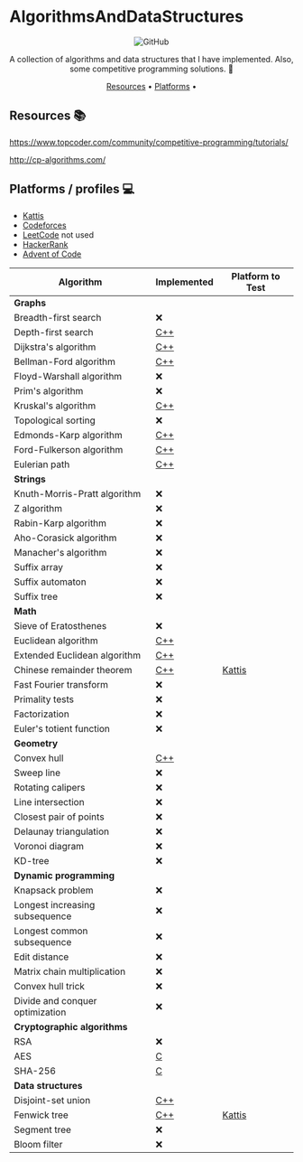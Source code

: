 # AlgorithmsAndDataStructures


<div align="center">

![GitHub](https://img.shields.io/github/license/mackeper/AlgorithmsAndDataStructures)

A collection of algorithms and data structures that I have implemented. Also, some competitive programming solutions. :rocket:

[Resources](#resources-books) •
[Platforms](#platforms-profiles-computer) •

</div>

## Resources :books:
https://www.topcoder.com/community/competitive-programming/tutorials/

http://cp-algorithms.com/

## Platforms / profiles :computer:
* [Kattis](https://open.kattis.com/users/macke)
* [Codeforces](https://codeforces.com/)
* [LeetCode](https://leetcode.com/mackeper/) not used
* [HackerRank](https://www.hackerrank.com/profile/Mackeper)
* [Advent of Code](https://adventofcode.com/)

| Algorithm | Implemented | Platform to Test |
|------------|-------------|------------------|
| **Graphs** | | |
| Breadth-first search | ❌ | |
| Depth-first search | [C++](/algorithms/cpp_lib_cleanmeuppls/graph.hpp) | |
| Dijkstra's algorithm | [C++](/algorithms/cpp_lib_cleanmeuppls/graph.hpp) | |
| Bellman-Ford algorithm | [C++](/algorithms/cpp_lib_cleanmeuppls/graph.hpp) | |
| Floyd-Warshall algorithm | ❌ | |
| Prim's algorithm | ❌ | |
| Kruskal's algorithm | [C++](/algorithms/cpp_lib_cleanmeuppls/graph.hpp) | |
| Topological sorting | ❌ | |
| Edmonds-Karp algorithm | [C++](./algorithms/cpp_lib_cleanmeuppls/flow_graph.hpp) | |
| Ford-Fulkerson algorithm | [C++](./algorithms/cpp_lib_cleanmeuppls/flow_graph.hpp) | |
| Eulerian path | [C++](/algorithms/cpp_lib_cleanmeuppls/graph.hpp) | | 
| **Strings** | | |
| Knuth-Morris-Pratt algorithm | ❌ | |
| Z algorithm | ❌ | |
| Rabin-Karp algorithm | ❌ | |
| Aho-Corasick algorithm | ❌ | |
| Manacher's algorithm | ❌ | |
| Suffix array | ❌ | |
| Suffix automaton | ❌ | |
| Suffix tree | ❌ | |
| **Math** | | |
| Sieve of Eratosthenes | ❌ | |
| Euclidean algorithm | [C++](./algorithms/cpp/math/modular.hpp) | |
| Extended Euclidean algorithm | [C++](./algorithms/cpp/math/modular.hpp) | |
| Chinese remainder theorem | [C++](./algorithms/cpp/math/modular.hpp) | [Kattis](https://open.kattis.com/problems/generalchineseremainder) |
| Fast Fourier transform | ❌ | |
| Primality tests | ❌ | |
| Factorization | ❌ | |
| Euler's totient function | ❌ | |
| **Geometry** | | |
| Convex hull | [C++](/algorithms/cpp_lib_cleanmeuppls/math/convex_hull.hpp) | |
| Sweep line | ❌ | |
| Rotating calipers | ❌ | |
| Line intersection | ❌ | |
| Closest pair of points | ❌ | |
| Delaunay triangulation | ❌ | |
| Voronoi diagram | ❌ | |
| KD-tree | ❌ | |
| **Dynamic programming** | | |
| Knapsack problem | ❌ | |
| Longest increasing subsequence | ❌ | |
| Longest common subsequence | ❌ | |
| Edit distance | ❌ | |
| Matrix chain multiplication | ❌ | |
| Convex hull trick | ❌ | |
| Divide and conquer optimization | ❌ | |
| **Cryptographic algorithms** | | |
| RSA | ❌ | |
| AES | [C](./algorithms/c/AES/main.c)  | |
| SHA-256 | [C](./algorithms/c/sha256/main.c) | |
| **Data structures** | | |
| Disjoint-set union | [C++](./algorithms/cpp_lib_cleanmeuppls/union_find.hpp) | |
| Fenwick tree | [C++](./algorithms/cpp_lib_cleanmeuppls/fenwick_tree.hpp) | [Kattis](https://open.kattis.com/problems/fenwick) |
| Segment tree | ❌ | |
| Bloom filter | ❌ | |
